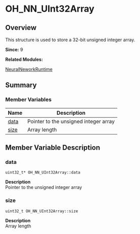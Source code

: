 # OH_NN_UInt32Array


## Overview

This structure is used to store a 32-bit unsigned integer array.

**Since:**
9

**Related Modules:**

[NeuralNeworkRuntime](_neural_nework_runtime.md)


## Summary


### Member Variables

| Name | Description | 
| -------- | -------- |
| [data](#data) | Pointer to the unsigned integer array  | 
| [size](#size) | Array length  | 


## Member Variable Description 


### data

  
```
uint32_t* OH_NN_UInt32Array::data
```
**Description**<br>
Pointer to the unsigned integer array


### size

  
```
uint32_t OH_NN_UInt32Array::size
```
**Description**<br>
Array length
